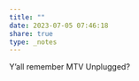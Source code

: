 ```yaml
---
title: ""
date: 2023-07-05 07:46:18
share: true
type: _notes
---
```

Y’all remember MTV Unplugged? 

